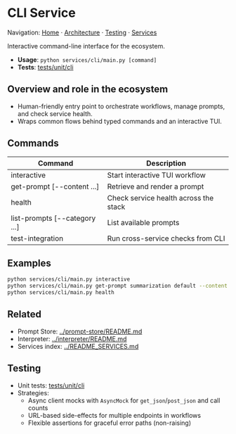 # CLI Service

Navigation: [Home](../../README.md) · [Architecture](../../docs/architecture/) · [Testing](../../docs/guides/TESTING_GUIDE.md) · [Services](../README_SERVICES.md)

Interactive command-line interface for the ecosystem.

- **Usage**: `python services/cli/main.py [command]`
- **Tests**: [tests/unit/cli](../../tests/unit/cli)

## Overview and role in the ecosystem
- Human-friendly entry point to orchestrate workflows, manage prompts, and check service health.
- Wraps common flows behind typed commands and an interactive TUI.

## Commands
| Command | Description |
|---------|-------------|
| interactive | Start interactive TUI workflow |
| get-prompt <category> <name> [--content ...] | Retrieve and render a prompt |
| health | Check service health across the stack |
| list-prompts [--category ...] | List available prompts |
| test-integration | Run cross-service checks from CLI |

## Examples
```bash
python services/cli/main.py interactive
python services/cli/main.py get-prompt summarization default --content "hello"
python services/cli/main.py health
```

## Related
- Prompt Store: [../prompt-store/README.md](../prompt-store/README.md)
- Interpreter: [../interpreter/README.md](../interpreter/README.md)
- Services index: [../README_SERVICES.md](../README_SERVICES.md)

## Testing
- Unit tests: [tests/unit/cli](../../tests/unit/cli)
- Strategies:
  - Async client mocks with `AsyncMock` for `get_json`/`post_json` and call counts
  - URL-based side-effects for multiple endpoints in workflows
  - Flexible assertions for graceful error paths (non-raising)
